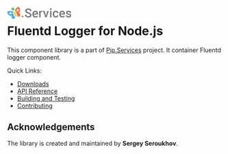 # <img src="https://github.com/pip-services/pip-services/raw/master/design/Logo.png" alt="Pip.Services Logo" style="max-width:30%"> <br/> Fluentd Logger for Node.js

This component library is a part of [Pip.Services](https://github.com/pip-services/pip-services) project.
It container Fluentd logger component.

Quick Links:

* [Downloads](https://github.com/pip-services-node/pip-services-fluentd-node/blob/master/doc/Downloads.md)
* [API Reference]()
* [Building and Testing](https://github.com/pip-services/pip-services-fluentd-node/blob/master/doc/Development.md)
* [Contributing](https://github.com/pip-services/pip-services-fluentd-node/blob/master/doc/Development.md/#contrib)

## Acknowledgements

The library is created and maintained by **Sergey Seroukhov**.
